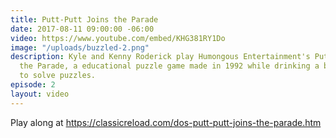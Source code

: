```yaml
---
title: Putt-Putt Joins the Parade
date: 2017-08-11 09:00:00 -06:00
video: https://www.youtube.com/embed/KHG381RY1Do
image: "/uploads/buzzled-2.png"
description: Kyle and Kenny Roderick play Humongous Entertainment's Putt-Putt Joins
  the Parade, a educational puzzle game made in 1992 while drinking a beer and attempting
  to solve puzzles.
episode: 2
layout: video
---
```


Play along at https://classicreload.com/dos-putt-putt-joins-the-parade.htm